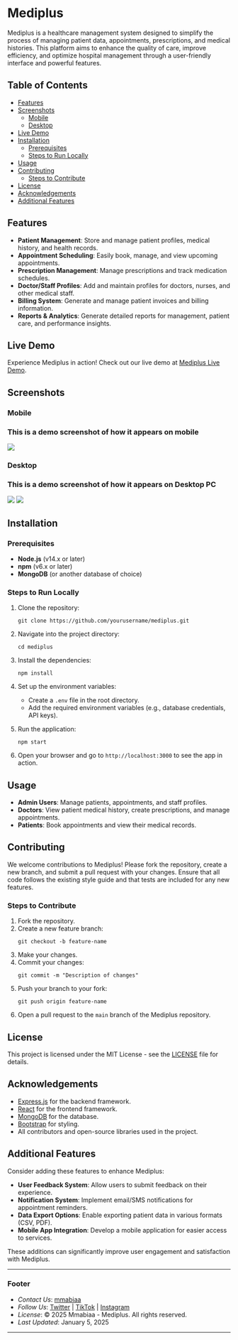# Mediplus 

Mediplus is a healthcare management system designed to simplify the process of managing patient data, appointments, prescriptions, and medical histories. This platform aims to enhance the quality of care, improve efficiency, and optimize hospital management through a user-friendly interface and powerful features.

## Table of Contents

- [Features](#features)
- [Screenshots](#screenshots)
  - [Mobile](#mobile)
  - [Desktop](#desktop)   
- [Live Demo](#live-demo)
- [Installation](#installation)
  - [Prerequisites](#prerequisites)
  - [Steps to Run Locally](#steps-to-run-locally)
- [Usage](#usage)
- [Contributing](#contributing)
  - [Steps to Contribute](#steps-to-contribute)
- [License](#license)
- [Acknowledgements](#acknowledgements)
- [Additional Features](#additional-features)


## Features

- **Patient Management**: Store and manage patient profiles, medical history, and health records.
- **Appointment Scheduling**: Easily book, manage, and view upcoming appointments.
- **Prescription Management**: Manage prescriptions and track medication schedules.
- **Doctor/Staff Profiles**: Add and maintain profiles for doctors, nurses, and other medical staff.
- **Billing System**: Generate and manage patient invoices and billing information.
- **Reports & Analytics**: Generate detailed reports for management, patient care, and performance insights.

## Live Demo

Experience Mediplus in action! Check out our live demo at [Mediplus Live Demo](https://mediplus-phi.vercel.app).

## Screenshots

### Mobile
### This is a demo screenshot of how it appears on mobile
![](https://github.com/Mmabiaa/mediplus/blob/main/screenshots/s7.jpg)



### Desktop
### This is a demo screenshot of how it appears on Desktop PC
![](https://github.com/Mmabiaa/mediplus/blob/main/screenshots/Screenshot%20(34).png)
![](https://github.com/Mmabiaa/mediplus/blob/main/screenshots/Screenshot%20(25).jpg)




## Installation

### Prerequisites

- **Node.js** (v14.x or later)
- **npm** (v6.x or later)
- **MongoDB** (or another database of choice)

### Steps to Run Locally

1. Clone the repository:
    ```
    git clone https://github.com/yourusername/mediplus.git
    ```

2. Navigate into the project directory:
    ```
    cd mediplus
    ```

3. Install the dependencies:
    ```
    npm install
    ```

4. Set up the environment variables:
    - Create a `.env` file in the root directory.
    - Add the required environment variables (e.g., database credentials, API keys).

5. Run the application:
    ```
    npm start
    ```

6. Open your browser and go to `http://localhost:3000` to see the app in action.

## Usage

- **Admin Users**: Manage patients, appointments, and staff profiles.
- **Doctors**: View patient medical history, create prescriptions, and manage appointments.
- **Patients**: Book appointments and view their medical records.

## Contributing

We welcome contributions to Mediplus! Please fork the repository, create a new branch, and submit a pull request with your changes. Ensure that all code follows the existing style guide and that tests are included for any new features.

### Steps to Contribute

1. Fork the repository.
2. Create a new feature branch:
    ```
    git checkout -b feature-name
    ```
3. Make your changes.
4. Commit your changes:
    ```
    git commit -m "Description of changes"
    ```
5. Push your branch to your fork:
    ```
    git push origin feature-name
    ```
6. Open a pull request to the `main` branch of the Mediplus repository.

## License

This project is licensed under the MIT License - see the [LICENSE](LICENSE) file for details.

## Acknowledgements

- [Express.js](https://expressjs.com/) for the backend framework.
- [React](https://reactjs.org/) for the frontend framework.
- [MongoDB](https://www.mongodb.com/) for the database.
- [Bootstrap](https://getbootstrap.com/) for styling.
- All contributors and open-source libraries used in the project.

## Additional Features

Consider adding these features to enhance Mediplus:

- **User Feedback System**: Allow users to submit feedback on their experience.
- **Notification System**: Implement email/SMS notifications for appointment reminders.
- **Data Export Options**: Enable exporting patient data in various formats (CSV, PDF).
- **Mobile App Integration**: Develop a mobile application for easier access to services.

These additions can significantly improve user engagement and satisfaction with Mediplus.


---

### Footer

- *Contact Us*: [mmabiaa](mailto:isbbydior@gmail.com)
- *Follow Us*: [Twitter](https://twitter.com/mmabiaa) | [TikTok](https://tiktok.com/_mmabiaa) | [Instagram](https://instagram.com/mmabiaa_)
- *License*: © 2025 Mmabiaa - Mediplus. All rights reserved.
- *Last Updated*: January 5, 2025

---
